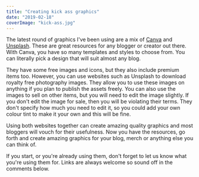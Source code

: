 ```yaml
---
title: "Creating kick ass graphics"
date: "2019-02-18"
coverImage: "kick-ass.jpg"
---
```


The latest round of graphics I've been using are a mix of [Canva](https://www.canva.com/) and [Unsplash](https://unsplash.com/). These are great resources for any blogger or creator out there. With Canva, you have so many templates and styles to choose from. You can literally pick a design that will suit almost any blog.

They have some free images and icons, but they also include premium items too. However, you can use websites such as Unsplash to download royalty free photography images. They allow you to use these images on anything if you plan to publish the assets freely. You can also use the images to sell on other items, but you will need to edit the image slightly. If you don't edit the image for sale, then you will be violating their terms. They don't specify how much you need to edit it, so you could add your own colour tint to make it your own and this will be fine.

Using both websites together can create amazing quality graphics and most bloggers will vouch for their usefulness. Now you have the resources, go forth and create amazing graphics for your blog, merch or anything else you can think of.

If you start, or you're already using them, don't forget to let us know what you're using them for. Links are always welcome so sound off in the comments below.
